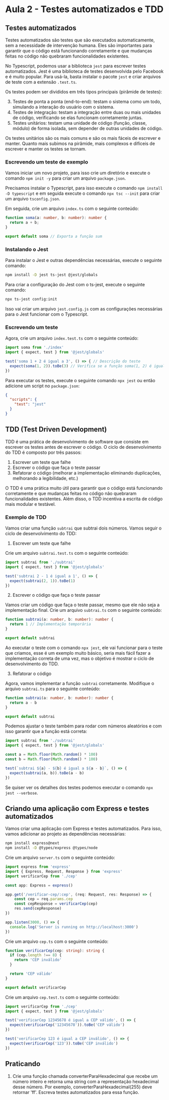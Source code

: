 # Aula 2 - Testes automatizados e TDD

## Testes automatizados

Testes automatizados são testes que são executados automaticamente, sem a necessidade de intervenção humana. Eles são importantes para garantir que o código está funcionando corretamente e que mudanças feitas no código não quebraram funcionalidades existentes.

No Typescript, podemos usar a biblioteca `jest` para escrever testes automatizados. Jest é uma biblioteca de testes desenvolvida pelo Facebook e é muito popular. Para usá-la, basta instalar o pacote `jest` e criar arquivos de teste com a extensão `.test.ts`.

Os testes podem ser divididos em três tipos principais (pirâmide de testes):

3. Testes de ponta a ponta (end-to-end): testam o sistema como um todo, simulando a interação do usuário com o sistema.
2. Testes de integração: testam a integração entre duas ou mais unidades de código, verificando se elas funcionam corretamente juntas.
1. Testes unitários: testam uma unidade de código (função, classe, módulo) de forma isolada, sem depender de outras unidades de código.

Os testes unitários são os mais comuns e são os mais fáceis de escrever e manter. Quanto mais subimos na pirâmide, mais complexos e difíceis de escrever e manter os testes se tornam.

### Escrevendo um teste de exemplo

Vamos iniciar um novo projeto, para isso crie um diretório e execute o comando `npm init -y` para criar um arquivo `package.json`. 

Precisamos instalar o Typescript, para isso execute o comando `npm install -D typescript` e em seguida execute o comando `npx tsc --init` para criar um arquivo `tsconfig.json`.

Em seguida, crie um arquivo `index.ts` com o seguinte conteúdo:

```typescript
function soma(a: number, b: number): number {
  return a + b;
}

export default soma // Exporta a função sum
```

### Instalando o Jest

Para instalar o Jest e outras dependências necessárias, execute o seguinte comando:

```bash
npm install -D jest ts-jest @jest/globals
```

Para criar a configuração do Jest com o ts-jest, execute o seguinte comando:

```bash
npx ts-jest config:init
```

Isso vai criar um arquivo `jest.config.js` com as configurações necessárias para o Jest funcionar com o Typescript.

### Escrevendo um teste

Agora, crie um arquivo `index.test.ts` com o seguinte conteúdo:

```typescript
import soma from './index'
import { expect, test } from '@jest/globals'

test('soma 1 + 2 é igual a 3', () => { // Descrição do teste
  expect(soma(1, 2)).toBe(3) // Verifica se a função soma(1, 2) é igual a 3
})
```

Para executar os testes, execute o seguinte comando `npx jest` ou então adicione um script no `package.json`:

```json
{
  "scripts": {
    "test": "jest"
  }
}
```

## TDD (Test Driven Development)

TDD é uma prática de desenvolvimento de software que consiste em escrever os testes antes de escrever o código. O ciclo de desenvolvimento do TDD é composto por três passos:

1. Escrever um teste que falhe
2. Escrever o código que faça o teste passar
3. Refatorar o código (melhorar a implementação eliminando duplicações, melhorando a legibilidade, etc.)

O TDD é uma prática muito útil para garantir que o código está funcionando corretamente e que mudanças feitas no código não quebraram funcionalidades existentes. Além disso, o TDD incentiva a escrita de código mais modular e testável.

### Exemplo de TDD

Vamos criar uma função `subtrai` que subtrai dois números. Vamos seguir o ciclo de desenvolvimento do TDD:

1. Escrever um teste que falhe

Crie um arquivo `subtrai.test.ts` com o seguinte conteúdo:

```typescript
import subtrai from './subtrai'
import { expect, test } from '@jest/globals'

test('subtrai 2 - 1 é igual a 1', () => {
  expect(subtrai(2, 1)).toBe(1)
})
```

2. Escrever o código que faça o teste passar

Vamos criar um código que faça o teste passar, mesmo que ele não seja a implementação final. Crie um arquivo `subtrai.ts` com o seguinte conteúdo:

```typescript
function subtrai(a: number, b: number): number {
  return 1 // Implementação temporária
}

export default subtrai
```

Ao executar o teste com o comando `npx jest`, ele vai funcionar para o teste que criamos, esse é um exemplo muito básico, seria mais fácil fazer a implementação correta de uma vez, mas o objetivo é mostrar o ciclo de desenvolvimento do TDD.

3. Refatorar o código

Agora, vamos implementar a função `subtrai` corretamente. Modifique o arquivo `subtrai.ts` para o seguinte conteúdo:

```typescript
function subtrai(a: number, b: number): number {
  return a - b
}

export default subtrai
```

Podemos ajustar o teste também para rodar com números aleatórios e com isso garantir que a função está correta:

```typescript
import subtrai from './subtrai'
import { expect, test } from '@jest/globals'

const a = Math.floor(Math.random() * 100)
const b = Math.floor(Math.random() * 100)

test(`subtrai ${a} - ${b} é igual a ${a - b}`, () => {
  expect(subtrai(a, b)).toBe(a - b)
})
```

Se quiser ver os detalhes dos testes podemos executar o comando `npx jest --verbose`.

## Criando uma aplicação com Express e testes automatizados

Vamos criar uma aplicação com Express e testes automatizados. Para isso, vamos adicionar ao projeto as dependências necessárias:

```bash
npm install express@next
npm install -D @types/express @types/node
```

Crie um arquivo `server.ts` com o seguinte conteúdo:

```typescript
import express from 'express'
import { Express, Request, Response } from 'express'
import verificarCep from './cep'

const app: Express = express()

app.get('/verificar-cep/:cep', (req: Request, res: Response) => {
    const cep = req.params.cep
    const cepResponse = verificarCep(cep)
    res.send(cepResponse)
})

app.listen(3000, () => {
  console.log('Server is running on http://localhost:3000')
})
```

Crie um arquivo `cep.ts` com o seguinte conteúdo:

```typescript
function verificarCep(cep: string): string {
  if (cep.length !== 8) {
    return 'CEP inválido'
  }

  return 'CEP válido'
}

export default verificarCep
```

Crie um arquivo `cep.test.ts` com o seguinte conteúdo:

```typescript
import verificarCep from './cep'
import { expect, test } from '@jest/globals'

test('verificarCep 12345678 é igual a CEP válido', () => {
  expect(verificarCep('12345678')).toBe('CEP válido')
})

test('verificarCep 123 é igual a CEP inválido', () => {
  expect(verificarCep('123')).toBe('CEP inválido')
})
```

## Praticando

1. Crie uma função chamada converterParaHexadecimal que recebe um número inteiro e retorna uma string com a representação hexadecimal desse número. Por exemplo, converterParaHexadecimal(255) deve retornar 'ff'. Escreva testes automatizados para essa função.

